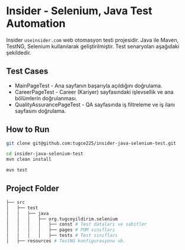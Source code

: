 # Insider - Selenium, Java Test Automation
Insider `useinsider.com` web otomasyon testi projesidir. 
Java ile Maven, TestNG, Selenium kullanılarak geliştirilmiştir. 
Test senaryoları aşağıdaki şekildedir.

## Test Cases
* MainPageTest - Ana sayfanın başarıyla açıldığını doğrulama.
* CareerPageTest - Career (Kariyer) sayfasındaki işlevsellik ve ana bölümlerin doğrulanması.
* QualityAssurancePageTest - QA sayfasında iş filtreleme ve iş ilanı sayfasını doğrulama.

## How to Run
```bash
git clone git@github.com:tugce225/insider-java-selenium-test.git

cd insider-java-selenium-test
mvn clean install

mvn test
```

## Project Folder
```bash
├── src
│   ├── test
│   │   ├── java
│   │   │   ├── org.tugceyildirim.selenium
│   │   │   │   ├── const # Test dataları ve sabitler
│   │   │   │   ├── pages # POM sınıfları 
│   │   │   │   ├── tests # Test sınıfları
│   ├── resources # TestNG konfigurasyonu vb.
```